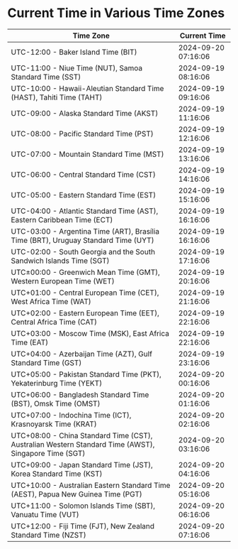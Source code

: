 # Current Time in Various Time Zones

| Time Zone | Current Time |
|-----------|--------------|
| UTC-12:00 - Baker Island Time (BIT) | 2024-09-20 07:16:06 |
| UTC-11:00 - Niue Time (NUT), Samoa Standard Time (SST) | 2024-09-19 08:16:06 |
| UTC-10:00 - Hawaii-Aleutian Standard Time (HAST), Tahiti Time (TAHT) | 2024-09-19 09:16:06 |
| UTC-09:00 - Alaska Standard Time (AKST) | 2024-09-19 11:16:06 |
| UTC-08:00 - Pacific Standard Time (PST) | 2024-09-19 12:16:06 |
| UTC-07:00 - Mountain Standard Time (MST) | 2024-09-19 13:16:06 |
| UTC-06:00 - Central Standard Time (CST) | 2024-09-19 14:16:06 |
| UTC-05:00 - Eastern Standard Time (EST) | 2024-09-19 15:16:06 |
| UTC-04:00 - Atlantic Standard Time (AST), Eastern Caribbean Time (ECT) | 2024-09-19 16:16:06 |
| UTC-03:00 - Argentina Time (ART), Brasília Time (BRT), Uruguay Standard Time (UYT) | 2024-09-19 16:16:06 |
| UTC-02:00 - South Georgia and the South Sandwich Islands Time (SGT) | 2024-09-19 17:16:06 |
| UTC±00:00 - Greenwich Mean Time (GMT), Western European Time (WET) | 2024-09-19 20:16:06 |
| UTC+01:00 - Central European Time (CET), West Africa Time (WAT) | 2024-09-19 21:16:06 |
| UTC+02:00 - Eastern European Time (EET), Central Africa Time (CAT) | 2024-09-19 22:16:06 |
| UTC+03:00 - Moscow Time (MSK), East Africa Time (EAT) | 2024-09-19 22:16:06 |
| UTC+04:00 - Azerbaijan Time (AZT), Gulf Standard Time (GST) | 2024-09-19 23:16:06 |
| UTC+05:00 - Pakistan Standard Time (PKT), Yekaterinburg Time (YEKT) | 2024-09-20 00:16:06 |
| UTC+06:00 - Bangladesh Standard Time (BST), Omsk Time (OMST) | 2024-09-20 01:16:06 |
| UTC+07:00 - Indochina Time (ICT), Krasnoyarsk Time (KRAT) | 2024-09-20 02:16:06 |
| UTC+08:00 - China Standard Time (CST), Australian Western Standard Time (AWST), Singapore Time (SGT) | 2024-09-20 03:16:06 |
| UTC+09:00 - Japan Standard Time (JST), Korea Standard Time (KST) | 2024-09-20 04:16:06 |
| UTC+10:00 - Australian Eastern Standard Time (AEST), Papua New Guinea Time (PGT) | 2024-09-20 05:16:06 |
| UTC+11:00 - Solomon Islands Time (SBT), Vanuatu Time (VUT) | 2024-09-20 06:16:06 |
| UTC+12:00 - Fiji Time (FJT), New Zealand Standard Time (NZST) | 2024-09-20 07:16:06 |
